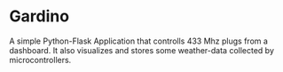 # Gardino
A simple Python-Flask Application that controlls 433 Mhz plugs from a dashboard. It also visualizes and stores some weather-data collected by microcontrollers.
